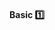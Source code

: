<div id="title">

#### Basic :one:

</div>

<div id="body">

<include src="dontRepeatObvious/container-index.md" boilerplate />
<include src="writeToReader/container-index.md" boilerplate />

</div>

<div id="extras">
</div>